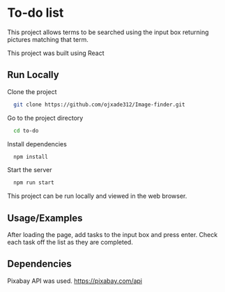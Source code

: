 
# To-do list


This project allows terms to be searched using the input box returning pictures matching that term.

This project was built using React 







## Run Locally

Clone the project

```bash
  git clone https://github.com/ojxade312/Image-finder.git
```

Go to the project directory

```bash
  cd to-do
```

Install dependencies

```bash
  npm install
```

Start the server

```bash
  npm run start
```
This project can be run locally and viewed in the web browser.


## Usage/Examples

After loading the page, add tasks to the input box and press enter.
Check each task off the list as they are completed.

## Dependencies

Pixabay API was used.
https://pixabay.com/api

